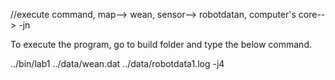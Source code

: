 //execute command, map--> wean, sensor--> robotdatan, computer's core--> -jn

To execute the program, go to build folder and type the below command.

../bin/lab1 ../data/wean.dat ../data/robotdata1.log -j4 

